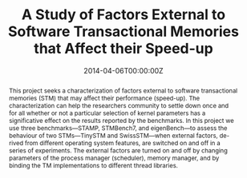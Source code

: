---
title: "A Study of Factors External to Software Transactional Memories that Affect their Speed-up"

# Authors
# If you created a profile for a user (e.g. the default `admin` user), write the username (folder name) here 
# and it will be replaced with their full name and linked to their profile.
authors:
- David Aparicio
- Luiz E. Buzato

# Author notes (optional)
#author_notes:
#- "Equal contribution"
#- "Equal contribution"

date: "2014-04-06T00:00:00Z"
doi: ""

# Schedule page publish date (NOT publication's date).
publishDate: "2014-04-30T00:00:00Z"

# Publication type.
# Legend: 0 = Uncategorized; 1 = Conference paper; 2 = Journal article;
# 3 = Preprint / Working Paper; 4 = Report; 5 = Book; 6 = Book section;
# 7 = Thesis; 8 = Patent
publication_types: ["3"]

# Publication name and optional abbreviated publication name.
publication: In *PiBic Conference*
publication_short: In *PiBic*

abstract: This project seeks a characterization of factors external to software transactional memories (STM) that may affect their performance (speed-up). The characterization can help the researchers community to settle down once and for all whether or not a particular selection of kernel parameters has a significative effect on the results reported by the benchmarks. In this project we use three benchmarks—STAMP, STMBench7, and eigenBench—to assess the behaviour of two STMs—TinySTM and SwissSTM—when external factors, de- rived from different operating system features, are switched on and off in a series of experiments. The external factors are turned on and off by changing parameters of the process manager (scheduler), memory manager, and by binding the TM implementations to different thread libraries.

# Summary. An optional shortened abstract.
summary: This project seeks a characterization of factors external to software transactional memories (STM) that may affect their performance (speed-up).

tags: []

# Display this page in the Featured widget?
featured: false

# Custom links (uncomment lines below)
# links:
# - name: Custom Link
#   url: http://example.org

url_pdf: ''
url_code: ''
url_dataset: ''
url_poster: ''
url_project: ''
url_slides: ''
url_source: ''
url_video: ''

# Featured image
# To use, add an image named `featured.jpg/png` to your page's folder. 
image:
  caption: 'Image credit: [**Unsplash**](https://unsplash.com/photos/mx9axbKqKW8)'
  focal_point: ""
  preview_only: false

# Associated Projects (optional).
#   Associate this publication with one or more of your projects.
#   Simply enter your project's folder or file name without extension.
#   E.g. `internal-project` references `content/project/internal-project/index.md`.
#   Otherwise, set `projects: []`.
projects: []
#- example

# Slides (optional).
#   Associate this publication with Markdown slides.
#   Simply enter your slide deck's filename without extension.
#   E.g. `slides: "example"` references `content/slides/example/index.md`.
#   Otherwise, set `slides: ""`.
slides: ""
---